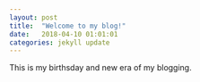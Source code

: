```yaml
---
layout: post
title:  "Welcome to my blog!"
date:   2018-04-10 01:01:01
categories: jekyll update
---
```


This is my birthsday and new era of my blogging.

[Piotr Wąsiewicz]: https://github.com/pwasiewi
